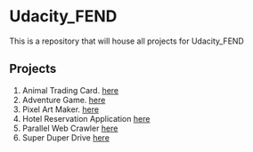 # Udacity_FEND
This is a repository that will house all projects for Udacity_FEND

## Projects

1. Animal Trading Card. [here](https://github.com/amnotme/Udacity_FEND/tree/main/01_Animal_Trading_Cards)
2. Adventure Game. [here](https://github.com/amnotme/Udacity_FEND/tree/main/02_Adventure_Game)
3. Pixel Art Maker. [here](https://github.com/amnotme/Udacity_FEND/tree/main/03_Pixel_Art_Maker)
4. Hotel Reservation Application [here](https://github.com/amnotme/Udacity_FEND/tree/main/04_Hotel_Reservation)
5. Parallel Web Crawler [here](https://github.com/amnotme/Udacity_FEND/tree/main/05_Parallel_Web_Crawler)
6. Super Duper Drive [here](https://github.com/amnotme/Udacity_FEND/tree/main/06_Super_Duper_Drive)